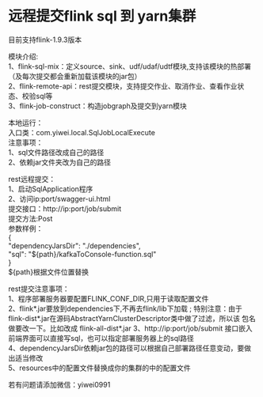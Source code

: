 # 远程提交flink sql 到  yarn集群
目前支持flink-1.9.3版本 

模块介绍:  
1、flink-sql-mix：定义source、sink、udf/udaf/udtf模块,支持该模块的热部署（及每次提交都会重新加载该模块的jar包）  
2、flink-remote-api：rest提交模块，支持提交作业、取消作业、查看作业状态、校验sql等  
3、flink-job-construct：构造jobgraph及提交到yarn模块  

本地运行：  
入口类：com.yiwei.local.SqlJobLocalExecute  
注意事项：  
1、sql文件路径改成自己的路径  
2、依赖jar文件夹改为自己的路径
     
  
rest远程提交：  
1、启动SqlApplication程序  
2、访问ip:port/swagger-ui.html   
提交接口：http://ip:port/job/submit  
提交方法:Post  
参数样例：  
{  
 "dependencyJarsDir": "./dependencies",  
 "sql": "${path}/kafkaToConsole-function.sql"  
}  
${path}根据文件位置替换

rest提交注意事项：  
1、程序部署服务器要配置FLINK_CONF_DIR,只用于读取配置文件   
2、flink*.jar要放到dependencies下,不再去flink/lib下加载 ;
   特别注意：由于flink-dist*.jar在源码AbstractYarnClusterDescriptor类中做了过滤，所以该
   包名做要改一下。比如改成  flink-all-dist*.jar
3、http://ip:port/job/submit 接口嵌入前端界面可以直接写sql，也可以指定部署服务器上的sql路径  
4、dependencyJarsDir依赖jar包的路径可以根据自己部署路径任意变动，要做出适当修改  
5、resources中的配置文件替换成你的集群的中的配置文件


若有问题请添加微信：yiwei0991

